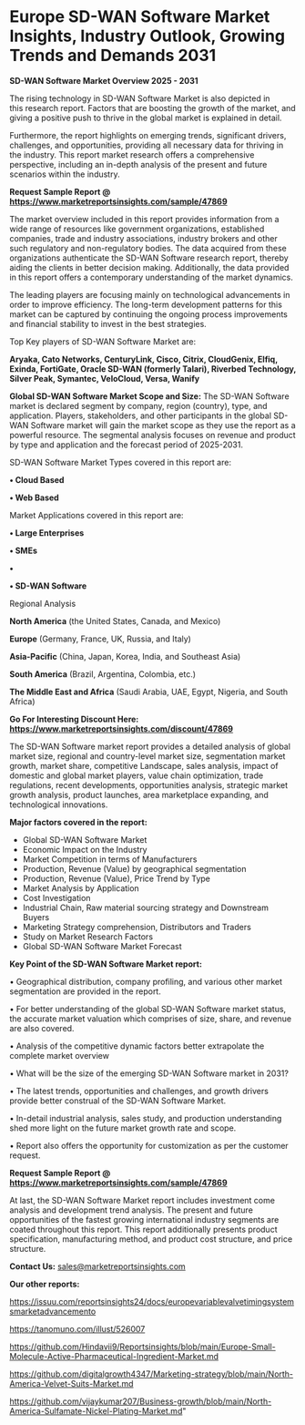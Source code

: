 # Europe SD-WAN Software Market Insights, Industry Outlook, Growing Trends and Demands 2031

<Strong> SD-WAN Software Market Overview 2025 - 2031</strong>

The rising technology in SD-WAN Software Market is also depicted in this research report. Factors that are boosting the growth of the market, and giving a positive push to thrive in the global market is explained in detail.

Furthermore, the report highlights on emerging trends, significant drivers, challenges, and opportunities, providing all necessary data for thriving in the industry. This report market research offers a comprehensive perspective, including an in-depth analysis of the present and future scenarios within the industry.

<strong>Request Sample Report @ <a href=https://www.marketreportsinsights.com/sample/47869>https://www.marketreportsinsights.com/sample/47869</a></strong>

The market overview included in this report provides information from a wide range of resources like government organizations, established companies, trade and industry associations, industry brokers and other such regulatory and non-regulatory bodies. The data acquired from these organizations authenticate the SD-WAN Software research report, thereby aiding the clients in better decision making. Additionally, the data provided in this report offers a contemporary understanding of the market dynamics.

The leading players are focusing mainly on technological advancements in order to improve efficiency. The long-term development patterns for this market can be captured by continuing the ongoing process improvements and financial stability to invest in the best strategies.

Top Key players of SD-WAN Software Market are:

<strong>Aryaka, Cato Networks, CenturyLink, Cisco, Citrix, CloudGenix, Elfiq, Exinda, FortiGate, Oracle SD-WAN (formerly Talari), Riverbed Technology, Silver Peak, Symantec, VeloCloud, Versa, Wanify</strong>

<strong><b>Global SD-WAN Software Market Scope and Size:</b></strong>
The SD-WAN Software market is declared segment by company, region (country), type, and application. Players, stakeholders, and other participants in the global SD-WAN Software market will gain the market scope as they use the report as a powerful resource. The segmental analysis focuses on revenue and product by type and application and the forecast period of 2025-2031.

SD-WAN Software Market Types covered in this report are:

<strong>•  Cloud Based

•  Web Based</strong>

Market Applications covered in this report are:

<strong>•  Large Enterprises

•  SMEs

•  

•  SD-WAN Software</strong> 

Regional Analysis

<strong>North America</strong> (the United States, Canada, and Mexico)

<strong>Europe</strong> (Germany, France, UK, Russia, and Italy)

<strong>Asia-Pacific</strong> (China, Japan, Korea, India, and Southeast Asia)

<strong>South America</strong> (Brazil, Argentina, Colombia, etc.)

<strong>The Middle East and Africa</strong> (Saudi Arabia, UAE, Egypt, Nigeria, and South Africa)

<strong>Go For Interesting Discount Here: <a href=https://www.marketreportsinsights.com/discount/47869>https://www.marketreportsinsights.com/discount/47869</a></strong>

The SD-WAN Software market report provides a detailed analysis of global market size, regional and country-level market size, segmentation market growth, market share, competitive Landscape, sales analysis, impact of domestic and global market players, value chain optimization, trade regulations, recent developments, opportunities analysis, strategic market growth analysis, product launches, area marketplace expanding, and technological innovations.

<strong><b>Major factors covered in the report:</b></strong>
<ul>
  <li>Global SD-WAN Software Market </li>
  <li>Economic Impact on the Industry</li>
  <li>Market Competition in terms of Manufacturers</li>
  <li>Production, Revenue (Value) by geographical segmentation</li>
  <li>Production, Revenue (Value), Price Trend by Type</li>
  <li>Market Analysis by Application</li>
  <li>Cost Investigation</li>
  <li>Industrial Chain, Raw material sourcing strategy and Downstream Buyers</li>
  <li>Marketing Strategy comprehension, Distributors and Traders</li>
  <li>Study on Market Research Factors</li>
  <li>Global SD-WAN Software Market Forecast</li>
</ul>

<strong><b>Key Point of the SD-WAN Software Market report:</b></strong>

• Geographical distribution, company profiling, and various other market segmentation are provided in the report.

• For better understanding of the global SD-WAN Software market status, the accurate market valuation which comprises of size, share, and revenue are also covered.

• Analysis of the competitive dynamic factors better extrapolate the complete market overview

• What will be the size of the emerging SD-WAN Software market in 2031?

• The latest trends, opportunities and challenges, and growth drivers provide better construal of the SD-WAN Software Market.

• In-detail industrial analysis, sales study, and production understanding shed more light on the future market growth rate and scope.

• Report also offers the opportunity for customization as per the customer request.

<strong>Request Sample Report @ <a href=https://www.marketreportsinsights.com/sample/47869>https://www.marketreportsinsights.com/sample/47869</a></strong>

At last, the SD-WAN Software Market report includes investment come analysis and development trend analysis. The present and future opportunities of the fastest growing international industry segments are coated throughout this report. This report additionally presents product specification, manufacturing method, and product cost structure, and price structure.

<strong>Contact Us:</strong>
sales@marketreportsinsights.com

<strong>Our other reports:</strong>

<a href=https://issuu.com/reportsinsights24/docs/europevariablevalvetimingsystemsmarketadvancemento>https://issuu.com/reportsinsights24/docs/europevariablevalvetimingsystemsmarketadvancemento</a>

<a href=https://tanomuno.com/illust/526007>https://tanomuno.com/illust/526007</a>

<a href=https://github.com/Hindavii9/Reportsinsights/blob/main/Europe-Small-Molecule-Active-Pharmaceutical-Ingredient-Market.md>https://github.com/Hindavii9/Reportsinsights/blob/main/Europe-Small-Molecule-Active-Pharmaceutical-Ingredient-Market.md</a>

<a href=https://github.com/digitalgrowth4347/Marketing-strategy/blob/main/North-America-Velvet-Suits-Market.md>https://github.com/digitalgrowth4347/Marketing-strategy/blob/main/North-America-Velvet-Suits-Market.md</a>

<a href=https://github.com/vijaykumar207/Business-growth/blob/main/North-America-Sulfamate-Nickel-Plating-Market.md>https://github.com/vijaykumar207/Business-growth/blob/main/North-America-Sulfamate-Nickel-Plating-Market.md</a>"
